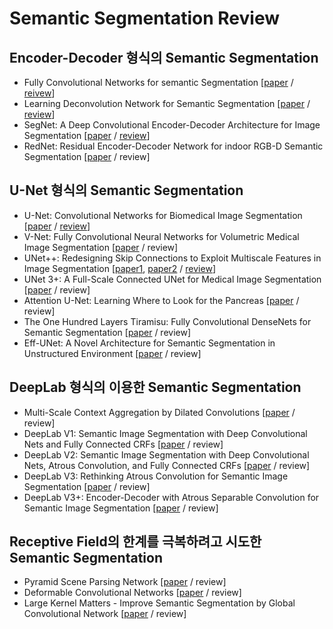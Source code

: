 # Semantic Segmentation Review
## Encoder-Decoder 형식의 Semantic Segmentation 

- Fully Convolutional Networks for semantic Segmentation [[paper](https://www.cv-foundation.org/openaccess/content_cvpr_2015/papers/Long_Fully_Convolutional_Networks_2015_CVPR_paper.pdf) / [reivew](https://github.com/choco9966/Semantic-Segmentation-Review/tree/main/001.%20Fully%20Convolutional%20Network)]
- Learning Deconvolution Network for Semantic Segmentation [[paper](https://www.cv-foundation.org/openaccess/content_iccv_2015/papers/Noh_Learning_Deconvolution_Network_ICCV_2015_paper.pdf) / [review](https://github.com/choco9966/Semantic-Segmentation-Review/tree/main/Learning%20Deconvolution%20Network%20for%20Semantic%20Segmentation%20(DeconvNet)%20Review)]
- SegNet: A Deep Convolutional Encoder-Decoder Architecture for Image Segmentation [[paper](https://arxiv.org/pdf/1511.00561.pdf) / [review](https://github.com/choco9966/Semantic-Segmentation-Review/tree/main/A%20Deep%20Convolutional%20Encoder-Decoder%20Architecture%20for%20Image%20Segmentation%20(SegNet)%20Review)]
- RedNet: Residual Encoder-Decoder Network for indoor RGB-D Semantic Segmentation [[paper](https://arxiv.org/abs/1806.01054) / review]

## U-Net 형식의 Semantic Segmentation 

- U-Net: Convolutional Networks for Biomedical Image Segmentation [[paper](https://arxiv.org/abs/1505.04597) / [review](https://github.com/choco9966/Semantic-Segmentation-Review/tree/main/Convolutional%20Networks%20for%20Biomedical%20Image%20Segmentation%20(U-Net)%20Review)]
- V-Net: Fully Convolutional Neural Networks for Volumetric Medical Image Segmentation [[paper](https://arxiv.org/abs/1606.04797) / review]
- UNet++: Redesigning Skip Connections to Exploit Multiscale Features in Image Segmentation [[paper1](https://arxiv.org/pdf/1912.05074), [paper2](https://arxiv.org/abs/1807.10165) / [review](https://github.com/choco9966/Semantic-Segmentation-Review/tree/main/Redesigning%20Skip%20Connections%20to%20Exploit%20(UNet%2B%2B))]
- UNet 3+: A Full-Scale Connected UNet for Medical Image Segmentation [[paper](https://arxiv.org/abs/2004.08790) / review]
- Attention U-Net: Learning Where to Look for the Pancreas [[paper](https://arxiv.org/abs/1804.03999) / review]
- The One Hundred Layers Tiramisu: Fully Convolutional DenseNets for Semantic Segmentation [[paper](https://arxiv.org/abs/1611.09326) / review]
- Eff-UNet: A Novel Architecture for Semantic Segmentation in Unstructured Environment [[paper](https://openaccess.thecvf.com/content_CVPRW_2020/papers/w22/Baheti_Eff-UNet_A_Novel_Architecture_for_Semantic_Segmentation_in_Unstructured_Environment_CVPRW_2020_paper.pdf) / review]

## DeepLab 형식의 이용한 Semantic Segmentation

- Multi-Scale Context Aggregation by Dilated Convolutions [[paper](https://arxiv.org/abs/1511.07122) / review]
- DeepLab V1: Semantic Image Segmentation with Deep Convolutional Nets and Fully Connected CRFs [[paper](https://arxiv.org/pdf/1412.7062.pdf) / review]
- DeepLab V2: Semantic Image Segmentation with Deep Convolutional Nets, Atrous Convolution, and Fully Connected CRFs [[paper](https://arxiv.org/abs/1606.00915) / review]
- DeepLab V3: Rethinking Atrous Convolution for Semantic Image Segmentation [[paper](https://arxiv.org/abs/1706.05587) / review]
- DeepLab V3+: Encoder-Decoder with Atrous Separable Convolution for Semantic Image Segmentation [[paper](https://arxiv.org/abs/1802.02611) / review]

## Receptive Field의 한계를 극복하려고 시도한 Semantic Segmentation 

- Pyramid Scene Parsing Network [[paper](https://arxiv.org/abs/1612.01105) / review]
- Deformable Convolutional Networks [[paper](https://arxiv.org/abs/1703.06211) / review]
- Large Kernel Matters - Improve Semantic Segmentation by Global Convolutional Network [[paper](https://arxiv.org/abs/1703.02719) / review]

